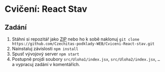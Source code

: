 # Cvičení: React Stav

## Zadání

1. Stáhni si repozitář jako [ZIP](https://github.com/Czechitas-podklady-WEB/Cviceni-React-stav/archive/zadani.zip) nebo ho k sobě naklonuj `git clone https://github.com/Czechitas-podklady-WEB/Cviceni-React-stav.git`
1. Nainstaluj závislosti `npm install`
1. Spusť vývojový server `npm start`
1. Postupně projdi soubory `src/Uloha1/index.jsx`, `src/Uloha2/index.jsx`, `…` a vypracuj zadání v komentářích.
